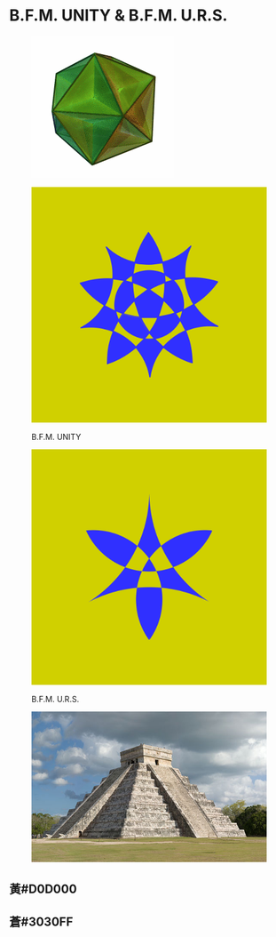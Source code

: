 # B.F.M. UNITY & B.F.M. U.R.S.



<figure><img src=".gitbook/assets/GreatDodecahedron.gif" alt=""><figcaption></figcaption></figure>

<div><figure><img src=".gitbook/assets/BFM-UNITY@4x.png" alt=""><figcaption><p>B.F.M. UNITY</p></figcaption></figure> <figure><img src=".gitbook/assets/BFM-URS@4x.png" alt=""><figcaption><p>B.F.M. U.R.S.</p></figcaption></figure></div>

<figure><img src=".gitbook/assets/image (36).png" alt=""><figcaption></figcaption></figure>

## 黃#D0D000&#x20;

## 蒼#3030FF
